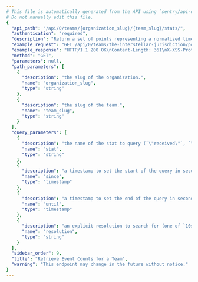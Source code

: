 ```yaml
---
# This file is automatically generated from the API using `sentry/api-docs/generator.py.`
# Do not manually edit this file.
{
  "api_path": "/api/0/teams/{organization_slug}/{team_slug}/stats/", 
  "authentication": "required", 
  "description": "Return a set of points representing a normalized timestamp and the\nnumber of events seen in the period.\n\nQuery ranges are limited to Sentry's configured time-series\nresolutions.", 
  "example_request": "GET /api/0/teams/the-interstellar-jurisdiction/powerful-abolitionist/stats/ HTTP/1.1\nHost: sentry.io\nAuthorization: Bearer <token>", 
  "example_response": "HTTP/1.1 200 OK\nContent-Length: 361\nX-XSS-Protection: 1; mode=block\nX-Content-Type-Options: nosniff\nContent-Language: en\nAccess-Control-Expose-Headers: X-Sentry-Error, Retry-After\nVary: Accept-Language, Cookie\nAccess-Control-Allow-Methods: GET, HEAD, OPTIONS\nAllow: GET, HEAD, OPTIONS\nAccess-Control-Allow-Origin: *\nAccess-Control-Allow-Headers: X-Sentry-Auth, X-Requested-With, Origin, Accept, Content-Type, Authentication, Authorization\nContent-Type: application/json\nX-Frame-Options: deny\n\n[\n  [\n    1583643600, \n    0\n  ], \n  [\n    1583647200, \n    0\n  ], \n  [\n    1583650800, \n    0\n  ], \n  [\n    1583654400, \n    0\n  ], \n  [\n    1583658000, \n    0\n  ], \n  [\n    1583661600, \n    0\n  ], \n  [\n    1583665200, \n    0\n  ], \n  [\n    1583668800, \n    0\n  ], \n  [\n    1583672400, \n    0\n  ], \n  [\n    1583676000, \n    0\n  ], \n  [\n    1583679600, \n    0\n  ], \n  [\n    1583683200, \n    0\n  ], \n  [\n    1583686800, \n    0\n  ], \n  [\n    1583690400, \n    0\n  ], \n  [\n    1583694000, \n    0\n  ], \n  [\n    1583697600, \n    0\n  ], \n  [\n    1583701200, \n    0\n  ], \n  [\n    1583704800, \n    0\n  ], \n  [\n    1583708400, \n    0\n  ], \n  [\n    1583712000, \n    0\n  ], \n  [\n    1583715600, \n    0\n  ], \n  [\n    1583719200, \n    0\n  ], \n  [\n    1583722800, \n    0\n  ], \n  [\n    1583726400, \n    4\n  ]\n]", 
  "method": "GET", 
  "parameters": null, 
  "path_parameters": [
    {
      "description": "the slug of the organization.", 
      "name": "organization_slug", 
      "type": "string"
    }, 
    {
      "description": "the slug of the team.", 
      "name": "team_slug", 
      "type": "string"
    }
  ], 
  "query_parameters": [
    {
      "description": "the name of the stat to query (`\"received\"`, `\"rejected\"`)", 
      "name": "stat", 
      "type": "string"
    }, 
    {
      "description": "a timestamp to set the start of the query in seconds since UNIX epoch.", 
      "name": "since", 
      "type": "timestamp"
    }, 
    {
      "description": "a timestamp to set the end of the query in seconds since UNIX epoch.", 
      "name": "until", 
      "type": "timestamp"
    }, 
    {
      "description": "an explicit resolution to search for (one of `10s`, `1h`, and `1d`)", 
      "name": "resolution", 
      "type": "string"
    }
  ], 
  "sidebar_order": 9, 
  "title": "Retrieve Event Counts for a Team", 
  "warning": "This endpoint may change in the future without notice."
}
---
```

